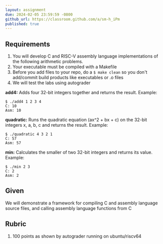 ```yaml
---
layout: assignment
due: 2024-02-05 23:59:59 -0800
github_url: https://classroom.github.com/a/sm-h_iPm
published: true
---
```


## Requirements

1. You will develop C and RISC-V assembly language implementations of the following arithmetic problems. 
1. Your executable must be compiled with a Makefile
1. Before you add files to your repo, do a `$ make clean` so you don't add/commit build products like executables or .o files
1. We will test the labs using autograder

**add4:** Adds four 32-bit integers together and returns the result. Example:

    $ ./add4 1 2 3 4
    C: 10
    Asm: 10

**quadratic:** Runs the quadratic equation (ax^2 + bx + c) on the 32-bit integers x, a, b, c and returns the result. Example:

    $ ./quadratic 4 3 2 1
    C: 57
    Asm: 57

**min:** Calculates the smaller of two 32-bit integers and returns its value. Example:

    $ ./min 2 3
    C: 2
    Asm: 2

## Given

We will demonstrate a framework for compiling C and assembly language source files, and calling assembly language functions from C

## Rubric

1. 100 points as shown by autograder running on ubuntu/riscv64

